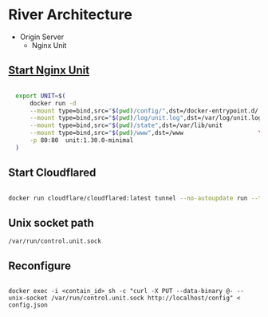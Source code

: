 # River Architecture

- Origin Server
  - Nginx Unit

## [Start Nginx Unit](https://unit.nginx.org/howto/docker/)


```sh

  export UNIT=$(                                                         \
      docker run -d                                                      \
      --mount type=bind,src="$(pwd)/config/",dst=/docker-entrypoint.d/   \
      --mount type=bind,src="$(pwd)/log/unit.log",dst=/var/log/unit.log  \
      --mount type=bind,src="$(pwd)/state",dst=/var/lib/unit             \
      --mount type=bind,src="$(pwd)/www",dst=/www                     \
      -p 80:80  unit:1.30.0-minimal                                           \
  )
```

## Start Cloudflared

```sh

docker run cloudflare/cloudflared:latest tunnel --no-autoupdate run --token ${CLOUDFLARE_TUNNEL}

```

## Unix socket path
`/var/run/control.unit.sock`

## Reconfigure
```

docker exec -i <contain_id> sh -c "curl -X PUT --data-binary @- --unix-socket /var/run/control.unit.sock http://localhost/config" < config.json

```